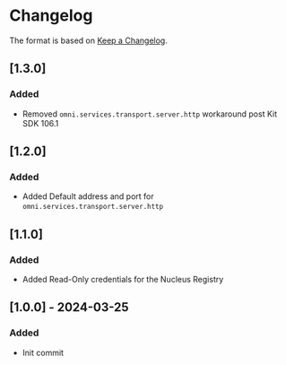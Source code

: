 # Changelog

The format is based on [Keep a Changelog](https://keepachangelog.com/en/1.0.0/).

## [1.3.0]
### Added
- Removed `omni.services.transport.server.http` workaround post Kit SDK 106.1

## [1.2.0]
### Added
- Added Default address and port for `omni.services.transport.server.http`

## [1.1.0]
### Added
- Added Read-Only credentials for the Nucleus Registry

## [1.0.0] - 2024-03-25
### Added
- Init commit
